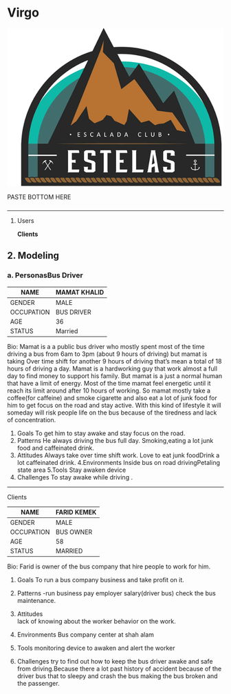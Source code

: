 # Virgo

![99512511323379.560f5c85c368f.png](https://github.com/1601-mma2013/Virgo/blob/master/99512511323379.560f5c85c368f.png)


PASTE BOTTOM HERE
###

------

1. Users


   **Clients**




## 2. Modeling
### a. PersonasBus Driver

| NAME       | MAMAT KHALID |
| ---------- | ------------ |
| GENDER     | MALE         |
| OCCUPATION | BUS DRIVER   |
| AGE        | 36           |
| STATUS     | Married       |

Bio: Mamat is a a public bus driver who mostly spent most of the time driving a bus from 6am to 3pm (about 9 hours of driving) but mamat is taking
Over time shift for another 9 hours of driving that’s mean a total of 18 hours of driving a day. Mamat is a hardworking guy that work almost a full day to find money to support his family. But mamat is a just a normal human that have a limit of energy. Most of the time mamat feel energetic until it reach its limit around after 10 hours of working. So mamat mostly take a coffee(for caffeine) and smoke cigarette and also eat a lot of junk food for him to get focus on the road and stay active. With this kind of lifestyle it will someday will risk people life on the bus because of the tiredness and lack of concentration.

1. Goals
   ​To get him to stay awake and stay focus on the road.
2. Patterns 
   ​He always driving the bus full day. Smoking,eating a lot junk food and caffeinated drink.
3. Attitudes
   ​Always take over time shift work.
   ​Love to eat junk food
   ​Drink a lot caffeinated drink.
4.Environments
   ​Inside bus
   ​on road driving
   ​Petaling state area
5.Tools
   ​Stay awaken device
6. Challenges
   ​To stay awake while driving . 

------

Clients

| NAME       | FARID KEMEK |
| ---------- | ----------- |
| GENDER     | MALE        |
| OCCUPATION | BUS OWNER   |
| AGE        | 58          |
| STATUS     | MARRIED     |

Bio: Farid is owner of the bus company that hire people to work for him.

1. Goals
   ​To run a bus company business and take profit on it.

2. Patterns    -run business
   ​pay employer salary(driver bus)
   ​check the bus maintenance.

3. Attitudes   
   ​lack of knowing about the worker behavior on the work.

4. Environments
   ​Bus company center at shah alam

5. Tools
   ​monitoring device to awaken and alert the worker 

6. Challenges
   ​try to find out how to keep the bus driver awake and safe from driving.Because there a lot past history of accident because of the driver bus that to sleepy and crash the bus making the bus broken and the passenger. ​



